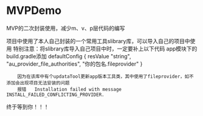 # MVPDemo
MVP的二次封装使用，减少m、v、p层代码的编写

项目中使用了本人自己封装的一个常用工具slibrary库，可以导入自己的项目中使用
特别注意：将slibrary库导入自己项目中时，一定要补上以下代码
         app模块下的 build.gradle添加
                  defaultConfig {
                            resValue "string", "au_provider_file_authorities", "你的包名.fileprovider"
                   }

        因为在该库中有个updataTool更新app版本工具类，其中使用了fileprovider，如不添加会出现项目无法安装的问题
        报错   Installation failed with message INSTALL_FAILED_CONFLICTING_PROVIDER.


终于等到你！！！